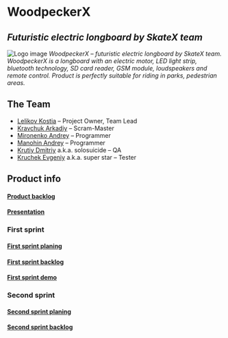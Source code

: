 # WoodpeckerX
## _Futuristic electric longboard by SkateX team_
![Logo image](https://github.com/kostiaLelikov1/Electric-longboard/blob/master/images/12.png?size=20)
_WoodpeckerX – futuristic electric longboard by SkateX team. WoodpeckerX is a longboard with an electric motor, LED light strip, bluetooth technology, SD card reader, GSM module, loudspeakers and remote control. Product is perfectly suitable for riding in parks, pedestrian areas._
## The Team
* [Lelikov Kostia](https://github.com/kostiaLelikov1) – Project Owner, Team Lead
* [Kravchuk Arkadiy](https://github.com/akrava) – Scram-Master
* [Mironenko Andrey](https://github.com/andrewms2013) – Programmer
* [Manohin Andrey](https://github.com/andreyTheGreatest) – Programmer
* [Krutiy Dmitriy](https://github.com/solosuic1de) a.k.a. solosuicide – QA
* [Kruchek Evgeniy](https://github.com/kostiaLelikov1/Electric-longboard) a.k.a. super star – Tester
## Product info  
#### [Product backlog](https://docs.google.com/spreadsheets/d/1xxkGlk2hjKkQS1MSRXkc62yn5U38qhXYwr5ac_axtIg/edit#gid=0)
#### [Presentation](https://docs.google.com/presentation/d/1o4HtbTpDQHj44VpTtHM0bb8bDkfQZvOu_UuFTB63brw/edit?hl=en#slide=id.p)
### First sprint
#### [First sprint planing](https://docs.google.com/document/d/16wmqc1ohFcV402ai0LdHJWnsBJdKb5z2yd7qzx52OGs/edit#heading=h.48ybijulfkx4)
#### [First sprint backlog](https://docs.google.com/spreadsheets/d/1xxkGlk2hjKkQS1MSRXkc62yn5U38qhXYwr5ac_axtIg/edit#gid=448353816)
#### [First sprint demo](https://docs.google.com/presentation/d/1cFGdCLcGrm4uPy8s277kPFnK8yh6NcE4IxXFbU6LkjQ/edit?usp=sharing)
### Second sprint
#### [Second sprint planing](https://docs.google.com/document/d/1428_qkWQeknMYFGGXQ5bzrGk_VYAX8Hp34I7HpldqN4/)
#### [Second sprint backlog](https://docs.google.com/spreadsheets/d/1xxkGlk2hjKkQS1MSRXkc62yn5U38qhXYwr5ac_axtIg/edit#gid=425177193)
